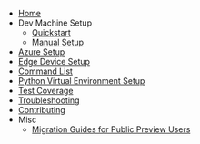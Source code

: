* [Home](Home)
* Dev Machine Setup
  * [Quickstart](Quickstart)
  * [Manual Setup](Environment-Setup/Manual-Dev-Machine-Setup)
* [Azure Setup](Azure-Setup)
* [Edge Device Setup](Edge-Device-Setup)
* [Command List](Command-List)
* [Python Virtual Environment Setup](Python-Virtual-Environment-Setup)
* [Test Coverage](Test-Coverage)
* [Troubleshooting](Troubleshooting)
* [Contributing](https://github.com/Azure/iotedgedev/blob/main/CONTRIBUTING.md)
* Misc
  * [Migration Guides for Public Preview Users](Migration-Guides)
